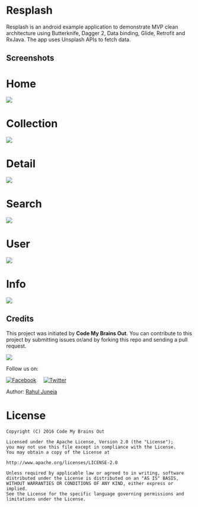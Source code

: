 # Resplash
Resplash is an android example application to demonstrate MVP clean architecture using Butterknife, Dagger 2, Data binding, Glide, Retrofit and RxJava.
The app uses Unsplash APIs to fetch data.

## Screenshots

# Home
![](screenshots/home.png)

# Collection
![](screenshots/collection.png)

# Detail
![](screenshots/detail.png)

# Search
![](screenshots/search.png)

# User
![](screenshots/user.png)

# Info
![](screenshots/exif.png)

## Credits

This project was initiated by **Code My Brains Out**. You can contribute to this project by submitting issues or/and by forking this repo and sending a pull request.

![](http://codemybrainsout.com/files/img/logo-small.png)

Follow us on:

[![Facebook](http://codemybrainsout.com/files/img/fb.png)](https://www.facebook.com/codemybrainsout)&nbsp;&nbsp;&nbsp;&nbsp;&nbsp;[![Twitter](http://codemybrainsout.com/files/img/tw.png)](https://twitter.com/codemybrainsout)

Author: [Rahul Juneja](https://github.com/ahulr)

# License
```
Copyright (C) 2016 Code My Brains Out

Licensed under the Apache License, Version 2.0 (the "License");
you may not use this file except in compliance with the License.
You may obtain a copy of the License at

http://www.apache.org/licenses/LICENSE-2.0

Unless required by applicable law or agreed to in writing, software
distributed under the License is distributed on an "AS IS" BASIS,
WITHOUT WARRANTIES OR CONDITIONS OF ANY KIND, either express or implied.
See the License for the specific language governing permissions and
limitations under the License.
```

